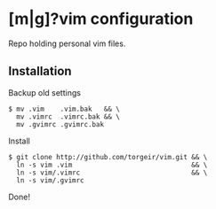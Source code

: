 # [m|g]?vim configuration

Repo holding personal vim files.

## Installation

Backup old settings

    $ mv .vim    .vim.bak   && \
      mv .vimrc  .vimrc.bak && \
      mv .gvimrc .gvimrc.bak

Install

    $ git clone http://github.com/torgeir/vim.git && \
      ln -s vim .vim                              && \
      ln -s vim/.vimrc                            && \
      ln -s vim/.gvimrc

Done!
